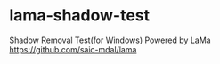 # lama-shadow-test

Shadow Removal Test(for Windows) Powered by LaMa https://github.com/saic-mdal/lama
